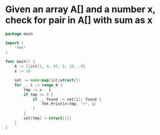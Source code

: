 # Given an array A[] and a number x, check for pair in A[] with sum as x
```go
package main

import (
	"fmt"
)

func main() {
	A := []int{1, 4, 45, 6, 10, -8}
	x := 16

	set := make(map[int]struct{})
	for _, i := range A {
		tmp := x - i
		if tmp >= 0 {
			if _, found := set[i]; found {
				fmt.Println(tmp, "+", i)
			}
		}
		set[tmp] = struct{}{}
	}
}
```
